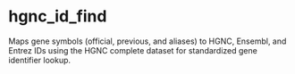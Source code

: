 # hgnc_id_find
Maps gene symbols (official, previous, and aliases) to HGNC, Ensembl, and Entrez IDs using the HGNC complete dataset for standardized gene identifier lookup.
